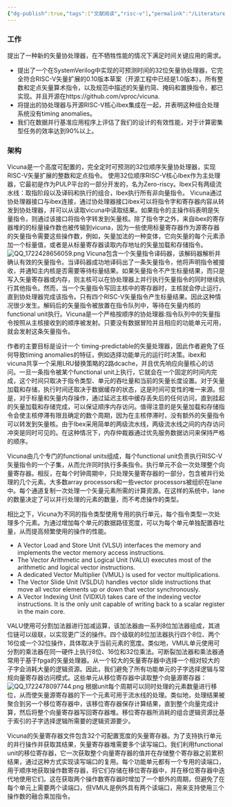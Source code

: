 ```yaml
---
{"dg-publish":true,"tags":["文献阅读","risc-v"],"permalink":"/Literature Notes/RVV/(1)Vicuna：A Timing-Predictable RISC-V Vector Coprocessor for Scalable Parallel Computation/","dgPassFrontmatter":true}
---
```



### 工作
提出了一种新的矢量协处理器，在不牺牲性能的情况下满足时间关键应用的需求。
* 提出了一个在SystemVerilog中实现的可预测时间的32位矢量协处理器，它完全符合RISC-V矢量扩展的0.10版本草案（开源工程中已经是1.0版本）。所有整数和定点矢量算术指令，以及规范中描述的矢量约简、掩码和置换指令，都已实现。并且开源在https://github.com/vproc/vicuna.
* 将提出的协处理器与开源RISC-V核心Ibex集成在一起，并表明这种组合处理系统没有timing anomalies。
* 我们在数据并行基准应用程序上评估了我们的设计的有效性能，对于计算密集型任务的效率达到90%以上。

### 架构
Vicuna是一个高度可配置的，完全定时可预测的32位顺序矢量协处理器，实现RISC-V矢量扩展的整数和定点指令。
使用32位顺序RISC-V核心Ibex作为主处理器，它最初是作为PULP平台的一部分开发的，名为Zero-riscy。Ibex只有两级流水线：取指阶段以及译码和执行的组合，Ibex执行所有非向量指令。
Vicuna通过协处理器接口与ibex连接，通过协处理器接口ibex可以将指令字和寄存器内容从转发到协处理器，并可以从读取vicuna中读取结果。如果指令的主操作码表明是矢量指令，则通过该接口将指令字转发到矢量核。除了指令字之外，来自ibex的寄存器堆的的标量操作数也被传输到vicuna，因为一些使用标量寄存器作为源寄存器的矢量指令需要这些操作数，例如，矢量加法的一种变体，它向矢量的每个元素添加一个标量值，或者是从标量寄存器读取内存地址的矢量加载和存储指令。
![QQ_1722428656059.png](/img/user/Literature%20Notes/imgs/QQ_1722428656059.png)
Vicuna包含一个矢量指令译码器，该解码器解析并确认有效的矢量指令。当译码器成功地译码出了一条矢量指令，他将声明指令被接收，并通知主内核是否需要等待标量结果。如果矢量指令不产生标量结果，而只是写入矢量寄存器或内存，则主核可以在协处理器上并行执行矢量指令的同时继续执行其他指令。然而，当一个矢量指令写回主核中的寄存器时，主核就会停止运行，直到协处理器完成该指令。只有四个RISC-V矢量指令产生标量结果。因此这种情况很少发生。解码后的矢量指令被放置在指令队列中，等待在矢量内核的functional unit执行。Vicuna是一个严格按顺序的协处理器:指令队列中的矢量指令按照从主核接收到的顺序被发射。只要没有数据冒险并且相应的功能单元可用，就会发射这条矢量指令。

作者的主要目标是设计一个 timing-predictable的矢量处理器，因此作者避免了任何导致timing anomalies的特征，例如选择功能单元的运行时决策。ibex和vicuna共享一个采用LRU替换策略的2路dcache，并且优先响应向量核心的访问。一旦一条指令被某个functional unit上执行，它就会在一个固定的时间内完成，这个时间只取决于指令类型、单元的吞吐量和当前的矢量长度设置。对于矢量加载和存储，执行时间还取决于数据缓存的状态，这是时间可变性的唯一来源。但是，对于标量和矢量内存操作，通过延迟主核中缓存丢失后的任何访问，直到挂起的矢量加载和存储完成，可以保证顺序内存访问。值得注意的是矢量加载和存储指令会使主核停滞有限且确定的数个周期，因为在主核停滞时，没有额外的矢量指令可以转发到矢量核。由于Ibex采用简单的两级流水线，两级流水线之间的内存访问冲突是同时可见的。在这种情况下，内存仲裁器通过优先服务数据访问来保持严格的顺序。

Vicuna由几个专门的functional units组成，每个functional unit负责执行RISC-V矢量指令的一个子集，从而允许同时执行多条指令。执行单元不会一次处理整个向量寄存器。相反，在每个时钟周期中，只处理矢量寄存器的一部分，包含被并行处理的几个元素。大多数array processors和一些vector processors被组织在lane中。每个通道复制一次处理一个矢量元素所需的计算资源。在这样的系统中，lane的数量决定了可以并行处理的元素的数量，而不考虑操作的类型。

相比之下，Vicuna为不同的指令类型使用专用的执行单元，每个指令类型一次处理多个元素。为通过增加每个单元的数据路径宽度，可以为每个单元单独配置吞吐量，从而提高频繁使用的操作的性能。

* A Vector Load and Store Unit (VLSU) interfaces the memory and implements the vector memory access instructions.
* The Vector Arithmetic and Logical Unit (VALU) executes most of the arithmetic and logical vector instructions.
* A dedicated Vector Multiplier (VMUL) is used for vector multiplications.
* The Vector Slide Unit (VSLDU) handles vector slide instructions that move all vector elements up or down that vector synchronously.
* A Vector Indexing Unit (VIDXU) takes care of the indexing vector instructions. It is the only unit capable of writing back to a scalar register in the main core.

VALU使用可分割加法器进行加减运算，该加法器由一系列8位加法器组成，其进位链可以级联，以实现更广泛的操作。四个级联的8位加法器执行四个8位、两个16位或一个32位操作，具体取决于当前元素的宽度。类似地，VMUL单元使用可分割的乘法器在同一硬件上执行8位、16位和32位乘法。可断裂加法器和乘法器通常用于基于fpga的矢量处理器。从一个较大的矢量寄存器中选择一个相对较大的子字会消耗大量的逻辑资源。因此，我们避免了所有功能单元的子字选择逻辑与常规向量寄存器访问模式。这些单元从移位寄存器中读取整个向量源寄存器：
![QQ_1722478097744.png](/img/user/Literature%20Notes/imgs/QQ_1722478097744.png)
根据unit每个周期可以同时处理的元素数量进行移位，从而使矢量源寄存器的下一个元素可用于流水线的处理。类似地，处理结果被聚合到另一个移位寄存器中，该移位寄存器保存计算结果，直到整个向量完成计算，然后将整个向量寄存器写回寄存器堆。移位寄存器所消耗的组合逻辑资源比基于索引的子字选择逻辑所需要的逻辑资源要少。

Vicuna的矢量寄存器文件包含32个可配置宽度的矢量寄存器。为了支持执行单元的并行操作并获取其结果，矢量寄存器堆需要多个读写端口。我们利用functional unit的移位寄存器，它一次获取整个向量寄存器的值并在存储整个寄存器之前累积结果，通过这种方式实现读写端口的复用。每个功能单元都有一个专用的读端口，用于顺序地获取操作数寄存器，将它们存储在移位寄存器中，并在移位寄存器中迭代地使用它们。这在获取两个操作数寄存器时增加了一个额外的周期，但避免了在每个单元上需要两个读端口，但VMUL是例外具有两个读端口，用来支持使用三个操作数的融合乘加指令。
